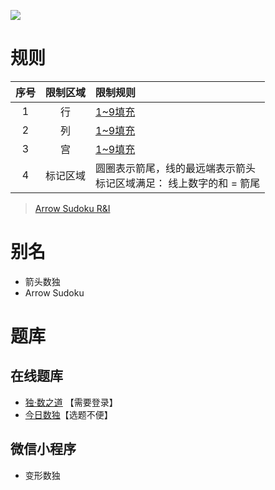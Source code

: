 ![](https://www.gmpuzzles.com/images/blog/GM-ArrowEx.png)

# 规则

| 序号  | 限制区域 | 限制规则                                      |
|:---:|:----:|:------------------------------------------|
|  1  |  行   | [1~9填充]                                   |
|  2  |  列   | [1~9填充]                                   |
|  3  |  宫   | [1~9填充]                                   |
|  4  | 标记区域 | 圆圈表示箭尾，线的最远端表示箭头 <br/>标记区域满足： 线上数字的和 = 箭尾 |

> [Arrow Sudoku R&I](https://www.gmpuzzles.com/blog/sudoku-rules-and-info/arrow-sudoku-rules-and-info/)

# 别名

- 箭头数独
- Arrow Sudoku

# 题库

## 在线题库

- [独·数之道](http://www.sudokufans.org.cn/lx/game.index.php?type=arrow) 【需要登录】
- [今日数独]【选题不便】

## 微信小程序

- 变形数独

[1~9填充]: ../../../../rules.md#1to9填充

[今日数独]: https://cn.sudoku.today/g-arrow-sudoku/
